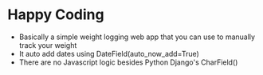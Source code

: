 # Happy Coding
- Basically a simple weight logging web app that you can use to manually track your weight
- It auto add dates using DateField(auto_now_add=True)
- There are no Javascript logic besides Python Django's CharField()
